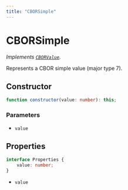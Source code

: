 ```yaml
---
title: "CBORSimple"
---
```


# CBORSimple

_Implements [`CBORValue`](/reference/main/CBORValue)._

Represents a CBOR simple value (major type 7).

## Constructor

```ts
function constructor(value: number): this;
```

### Parameters

- `value`

## Properties

```ts
interface Properties {
	value: number;
}
```

- `value`
